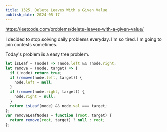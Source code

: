 ```yaml
---
title: 1325. Delete Leaves With a Given Value
publish_date: 2024-05-17
---
```


https://leetcode.com/problems/delete-leaves-with-a-given-value/

I decided to stop solving daily problems everyday. I'm so tired. I'm going to join contests sometimes.

Today's problem is a easy tree problem.

```js
let isLeaf = (node) => !node.left && !node.right;
let remove = (node, target) => {
  if (!node) return true;
  if (remove(node.left, target)) {
    node.left = null;
  }
  if (remove(node.right, target)) {
    node.right = null;
  }
  return isLeaf(node) && node.val === target;
};
var removeLeafNodes = function (root, target) {
  return remove(root, target) ? null : root;
};
```
